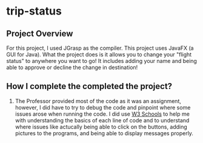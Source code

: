 # trip-status
## Project Overview
For this project, I used JGrasp as the compiler. This project uses JavaFX (a GUI for Java). What the project does is it allows you to change your "flight status" to anywhere you want to go! It includes adding your name and being able to approve or decline the change in destination! 

## How I complete the completed the project? 
1. The Professor provided most of the code as it was an assignment, however, I did have to try to debug the code and pinpoint where some issues arose when running the code. I did use [W3 Schools](https://www.w3schools.com/java/) to help me with understanding the basics of each line of code and to understand where issues like actucally being able to click on the buttons, adding pictures to the programs, and being able to display messages properly. 
